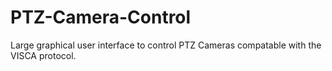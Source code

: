 # PTZ-Camera-Control
Large graphical user interface to control PTZ Cameras compatable with the VISCA protocol.
